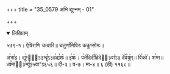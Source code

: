 +++
title = "35_0579 अभि द्युम्नम् - 01"

+++
<details open><summary>लिखितम्</summary>

५७९-१। ऐषिराणि चत्वारि॥ चतुर्णांमिषिरः ककुप्सोमः॥

अ꣢भा꣡इ। द्यु꣢म्ना᳐ऽ३म्बॄ꣤ऽ३ह꣢द्य꣣शः꣥॥ इ꣢षाः꣡। प꣢ते꣯दिदी꣯हिदेऽ᳐३वा꣤ऽ३ दे꣢꣯व꣣यु꣥म्॥ वि꣢को꣡। श꣢म्म॥ ध्य꣣मा꣢ऽ᳐३म्यू꣤ऽ५वा"ऽ६५६॥ दी-३। प-७। मा-४॥ ६ (ठी) ११६८॥
</details>